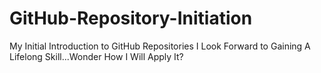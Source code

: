 # GitHub-Repository-Initiation
My Initial Introduction to GitHub Repositories
I Look Forward to Gaining A Lifelong Skill...Wonder How I Will Apply It?  

